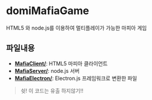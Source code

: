 # domiMafiaGame
HTML5 와 node.js를 이용하여 멀티플레이가 가능한 마피아 게임

## 파일내용
* [**MafiaClient/**](./MafiaClient/): HTML5 마피아 클라이언트
* [**MafiaServer/**](./MafiaServer/): node.js 서버
* [**MafiaElectron/**](./MafiaElectron/): Electron.js 프레임워크로 변환한 파일

> 쉿! 이 코드는 유출 하지않기!!
